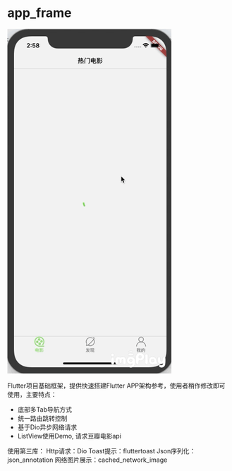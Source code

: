 # app_frame

![app_frame](https://github.com/dangercheng/app_frame/raw/master/app_frame.GIF)

Flutter项目基础框架，提供快速搭建Flutter APP架构参考，使用者稍作修改即可使用，主要特点：

* 底部多Tab导航方式
* 统一路由跳转控制
* 基于Dio异步网络请求
* ListView使用Demo, 请求豆瓣电影api

使用第三库：
Http请求：Dio
Toast提示：fluttertoast
Json序列化：json_annotation
网络图片展示：cached_network_image
